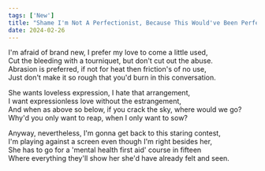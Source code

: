 ```yaml
---
tags: ['New']
title: "Shame I'm Not A Perfectionist, Because This Would've Been Perfect"
date: 2024-02-26
---
```


I'm afraid of brand new, I prefer my love to come a little used,  
Cut the bleeding with a tourniquet, but don't cut out the abuse.  
Abrasion is preferred, if not for heat then friction's of no use,  
Just don't make it so rough that you'd burn in this conversation.

She wants loveless expression, I hate that arrangement,  
I want expressionless love without the estrangement,  
And when as above so below, if you crack the sky, where would we go?  
Why'd you only want to reap, when I only want to sow?

Anyway, nevertheless, I'm gonna get back to this staring contest,  
I'm playing against a screen even though I'm right besides her,  
She has to go for a 'mental health first aid' course in fifteen  
Where everything they'll show her she'd have already felt and seen.  

